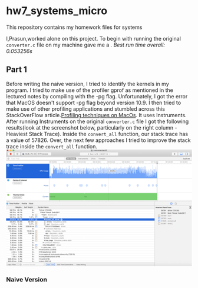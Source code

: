 # hw7_systems_micro
This repository contains my homework files for systems

I,Prasun,worked alone on this project. To begin with running the original `converter.c` file on my machine gave me a <i>. Best run time overall: 0.053256s </i>

## Part 1
Before writing the naive version, I tried to identify the kernels in my program. I tried to make use of the profiler gprof as mentioned in the lectured notes by compiling with the -pg flag. Unfortunately, I got the error that MacOS doesn't support -pg flag beyond version 10.9. I then tried to make use of other profiling applications and stumbled across this StackOverFlow article.[Profiling techniques on MacOs](https://stackoverflow.com/questions/11445619/profiling-c-on-mac-os-x). It uses Instruments. After running Instruments on the original `converter.c` file I got the following results(look at the screenshot below, particularly on the right column - Heaviest Stack Trace). Inside the `convert_all` function, our stack trace has a value of 57826. Over, the next few approaches I tried to improve the stack trace inside the `convert_all` function. 
![Screenshot of running Instruments(profiler) on original converter.c file](https://github.com/prg007/hw7_systems_micro/blob/master/Screen%20Shot%202020-04-29%20at%204.17.16%20AM.png)

### Naive Version
